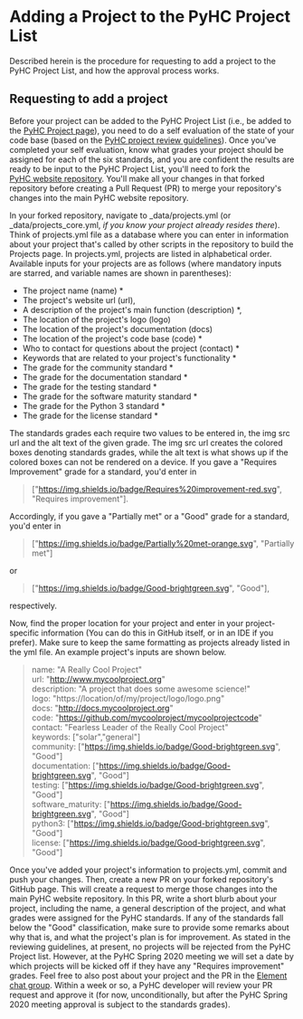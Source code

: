 # Adding a Project to the PyHC Project List

Described herein is the procedure for requesting to add a project to the PyHC Project List, and how the approval process works.

## Requesting to add a project

Before your project can be added to the PyHC Project List (i.e., be added to the [PyHC Project page](https://heliopython.org/projects/)), you need to do a self evaluation of the state of your
code base (based on the [PyHC project review guidelines](https://github.com/heliophysicsPy/heliophysicsPy.github.io/blob/main/_pyhc_projects/pyhc_project_grading_guidelines.md)). Once you've completed
your self evaluation, know what grades your project should be assigned for each of the six standards, and you 
are confident the results are ready to be input to the PyHC Project List, you'll need to fork the  
[PyHC website repository](https://github.com/heliophysicsPy/heliophysicsPy.github.io). You'll make all your changes in that
forked repository before creating a Pull Request (PR) to merge your repository's changes into the main PyHC website repository.

In your forked repository, navigate to _data/projects.yml (or _data/projects_core.yml, _if you know your project already resides there_). Think of projects.yml file as a database where you can enter in
information about your project that's called by other scripts in the repository to build the Projects page. 
In projects.yml, projects are listed in alphabetical order. Available inputs for your projects are as follows (where mandatory
inputs are starred, and variable names are shown in parentheses): 
* The project name (name) &ast;
* The project's website url (url),
* A description of the project's main function (description) &ast;,  
* The location of the project's logo (logo)
* The location of the project's documentation (docs)
* The location of the project's code base (code) &ast;
* Who to contact for questions about the project (contact) &ast;
* Keywords that are related to your project's functionality &ast;
* The grade for the community standard &ast;
* The grade for the documentation standard &ast;
* The grade for the testing standard &ast;
* The grade for the software maturity standard &ast;
* The grade for the Python 3 standard &ast;
* The grade for the license standard &ast;

The standards grades each require two values to be entered in, the img src url and the alt text of the given grade. The img
src url creates the colored boxes denoting standards grades, while the alt text is what shows up if the colored boxes can not
be rendered on a device. If you gave a "Requires Improvement" grade for a standard, you'd enter in
> ["https://img.shields.io/badge/Requires%20improvement-red.svg", "Requires improvement"].

Accordingly, if you gave a "Partially met" or a "Good" grade for a standard, you'd enter in
> ["https://img.shields.io/badge/Partially%20met-orange.svg", "Partially met"]

or
  
> ["https://img.shields.io/badge/Good-brightgreen.svg", "Good"],

respectively.
 
Now, find the proper location for your project and enter in your project-specific information (You can do this in 
GitHub itself, or in an IDE if you prefer). Make sure to keep the same formatting as projects already listed in the 
yml file. An example project's inputs are shown below.

> name: "A Really Cool Project"  
  url: "http://www.mycoolproject.org"  
  description: "A project that does some awesome science!"  
  logo: "https://location/of/my/project/logo/logo.png"  
  docs: "http://docs.mycoolproject.org"  
  code: "https://github.com/mycoolproject/mycoolprojectcode"  
  contact: "Fearless Leader of the Really Cool Project"  
  keywords: ["solar","general"]  
  community: ["https://img.shields.io/badge/Good-brightgreen.svg", "Good"]  
  documentation: ["https://img.shields.io/badge/Good-brightgreen.svg", "Good"]   
  testing: ["https://img.shields.io/badge/Good-brightgreen.svg", "Good"]   
  software_maturity: ["https://img.shields.io/badge/Good-brightgreen.svg", "Good"]  
  python3: ["https://img.shields.io/badge/Good-brightgreen.svg", "Good"]   
  license: ["https://img.shields.io/badge/Good-brightgreen.svg", "Good"]   

Once you've added your project's information to projects.yml, commit and push your changes. Then, create a new PR 
on your forked repository's GitHub page. This will create a request to merge those changes into the main PyHC 
website repository. In this PR, write a short blurb about your project, including the name, a general description of the 
project, and what grades were assigned for the PyHC standards. If any of the standards fall below the "Good" classification,
make sure to provide some remarks about why that is, and what the project's plan is for improvement. As stated in the
reviewing guidelines, at present, no projects will be rejected from the PyHC Project list. However, at the 
PyHC Spring 2020 meeting we will set a date by which projects will be kicked off if they have any "Requires improvement" grades. 
Feel free to also post about your project and the PR in the [Element chat group](https://riot.im/app/#/room/#heliopython:openastronomy.org). 
Within a week or so, a PyHC developer will review your PR request and approve it (for now, unconditionally, but after the 
PyHC Spring 2020 meeting approval is subject to the standards grades).
